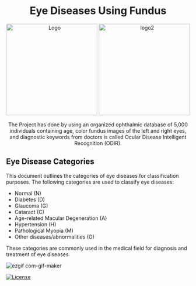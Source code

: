 <div style="text-align:center;">
 
</div>

<h1 align="center">Eye Diseases Using Fundus</h1>
<p align="center">
 <img src="https://i.ibb.co/WPJC1RP/zyad-basic-file.png" alt="Logo" width="250"/> <img src="https://i.ibb.co/KwGh0x9/ZYAD-S-AI-EYE-free-file.png" alt="logo2" width="250"/>
    <p align="center">   
The Project has done by using an organized ophthalmic database of 5,000 individuals containing age, color fundus images of the left and right eyes, and diagnostic keywords from doctors is called Ocular Disease Intelligent Recognition (ODIR). 
    </p>
</p>


## Eye Disease Categories

This document outlines the categories of eye diseases for classification purposes. The following categories are used to classify eye diseases:

- Normal (N)
- Diabetes (D)
- Glaucoma (G)
- Cataract (C)
- Age-related Macular Degeneration (A)
- Hypertension (H)
- Pathological Myopia (M)
- Other diseases/abnormalities (O)

These categories are commonly used in the medical field for diagnosis and treatment of eye diseases.

![ezgif com-gif-maker](https://user-images.githubusercontent.com/96571298/230507314-ce688237-5a60-4798-b87c-7d47e77ccb8a.gif)



[![License](https://img.shields.io/badge/License-Apache%202.0-blue.svg)](https://opensource.org/licenses/Apache-2.0)
